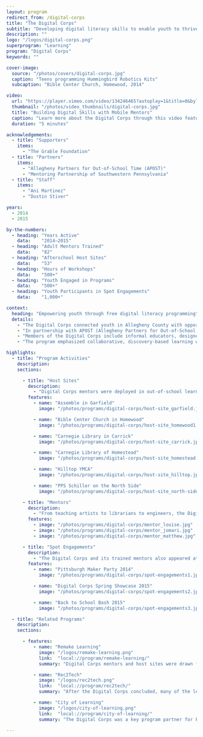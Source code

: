 ```yaml
---
layout: program
redirect_from: /digital-corps
title: "The Digital Corps"
subtitle: "Developing digital literacy skills to enable youth to thrive in school, college, and the workforce."
description: ""
logo: "/logos/digital-corps.png"
superprogram: "Learning"
program: "Digital Corps"
keywords: ""

cover-image:
  source: "/photos/covers/digital-corps.jpg"
  caption: "Teens programming Hummingbird Robotics Kits"
  subcaption: "Bible Center Church, Homewood, 2014"

video:
  url: "https://player.vimeo.com/video/134246465?autoplay=1&title=0&byline=0&portrait=0"
  thumbnail: "/photos/video_thumbnails/digital-corps.jpg"
  title: "Building Digital Skills with Mobile Mentors"
  caption: "Learn more about the Digital Corps through this video featurette about the program's activities in one neighborhood near Pittsburgh, Prospect Park."
  duration: "5 minutes"

acknowledgements:
  - title: "Supporters"
    items:
      - "The Grable Foundation"
  - title: "Partners"
    items:
      - "Allegheny Partners for Out-of-School Time (APOST)"
      - "Mentoring Partnership of Southwestern Pennsylvania"
  - title: "Staff"
    items:
      - "Ani Martinez"
      - "Dustin Stiver"

years:
  - 2014
  - 2015

by-the-numbers:
  - heading: "Years Active"
    data:    "2014–2015"
  - heading: "Adult Mentors Trained"
    data:    "82"
  - heading: "Afterschool Host Sites"
    data:    "53"
  - heading: "Hours of Workshops"
    data:    "500+"
  - heading: "Youth Engaged in Programs"
    data:    "500+"
  - heading: "Youth Participants in Spot Engagements"
    data:    "1,000+"

context:
  heading: "Empowering youth through free digital literacy programming"
  details:
    - "The Digital Corps connected youth in Allegheny County with opportunities to develop digital literacy skills and enable them to thrive in school, college, and the workforce by providing free digital learning experiences in afterschool programs."
    - "In partnership with APOST (Allegheny Partners for Out-of-School Time), The Sprout Fund recruited and trained mentors in the effective use of digital learning tools and then matched them with afterschool programs and community centers. Digital Corps members worked side by side with youth ages 10–18 to demystify robotics, code websites, program mobile apps, investigate online privacy, and empower the next generation of digital innovators."
    - "Members of the Digital Corps include informal educators, designers, technologists, scientists, youth workers, college students, and self-taught tinkerers interested in helping more youth develop their digital literacies, skills, and capacities. Many host sites were drawn from APOST's network of out-of-school learning providers serving thousands of children throughout Pittsburgh and Allegheny County."
    - "The program emphasized collaborative, discovery-based learning where students created projects in every session, like simple video games with joysticks made of play dough & foil. Teens completed Digital Corps with online portfolios showcasing their new skills including mobile apps they built and webpages they designed, and they departed with the confidence to explore, investigate, and contribute to the digital world."

highlights:
  - title: "Program Activities"
    description:
    sections:

      - title: "Host Sites"
        description:
          - "Digital Corps mentors were deployed in out-of-school learning sites throughout the city of Pittsburgh and the surrounding communities of Allegheny County. In libraries and afterschool sites, church basements and makerspaces, the Digital Corps engaged learners in free workshops in nearly 40 neighborhood locations in 2014 and 2015."
        features:
          - name: "Assemble in Garfield"
            image: "/photos/programs/digital-corps/host-site_garfield.jpg"

          - name: "Bible Center Church in Homewood"
            image: "/photos/programs/digital-corps/host-site_homewood1.jpg"

          - name: "Carnegie Library in Carrick"
            image: "/photos/programs/digital-corps/host-site_carrick.jpg"

          - name: "Carnegie Library of Homestead"
            image: "/photos/programs/digital-corps/host-site_homestead.jpg"

          - name: "Hilltop YMCA"
            image: "/photos/programs/digital-corps/host-site_hilltop.jpg"

          - name: "PPS Schiller on the North Side"
            image: "/photos/programs/digital-corps/host-site_north-side.jpg"

      - title: "Mentors"
        description:
          - "From teaching artists to librarians to engineers, the Digital Corps included artists, educators, librarians, and technologists who dedicated their time to enhance their own digital literacy skills and help convey them to eager learners."
        features:
          - image: "/photos/programs/digital-corps/mentor_louise.jpg"
          - image: "/photos/programs/digital-corps/mentor_jomari.jpg"
          - image: "/photos/programs/digital-corps/mentor_matthew.jpg"

      - title: "Spot Engagements"
        description:
          - "The Digital Corps and its trained mentors also appeared at pop-up events and summertime maker parties."
        features:
          - name: "Pittsburgh Maker Party 2014"
            image: "/photos/programs/digital-corps/spot-engagements1.jpg"

          - name: "Digital Corps Spring Showcase 2015"
            image: "/photos/programs/digital-corps/spot-engagements2.jpg"

          - name: "Back to School Bash 2015"
            image: "/photos/programs/digital-corps/spot-engagements3.jpg"

  - title: "Related Programs"
    description:
    sections:

      - features:
          - name: "Remake Learning"
            image: "/logos/remake-learning.png"
            link:  "local://program/remake-learning/"
            summary: "Digital Corps mentors and host sites were drawn from the Remake Learning Network, a community of educators and innovators developing new approaches for teaching and learning."

          - name: "Rec2Tech"
            image: "/logos/rec2tech.png"
            link:  "local://program/rec2tech/"
            summary: "After the Digital Corps concluded, many of the lessons learned on digital literacy skills development were incorporated into the Rec2Tech demonstration week."

          - name: "City of Learning"
            image: "/logos/city-of-learning.png"
            link:  "local://program/city-of-learning/"
            summary: "The Digital Corps was a key program partner for Pittsburgh City of Learning and issued digital badges for skills like webmaking and dispositions like collaboration."

---
```


